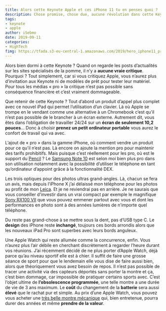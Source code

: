 ```yaml
---
title: Alors cette Keynote Apple et ces iPhone 11 tu en penses quoi ?
description: Chose promise, chose due, aucune révolution dans cette Keynote et l’avance d’Apple dans la téléphonie a fondu comme peau de chagrin. 
tags: 
- keynote
- apple
author: iSebmo
date: 2019-09-11
categories: 
- HighTech
fimg: https://tfada.s3-eu-central-1.amazonaws.com/2019/hero_iphone11_pro__je9i781j99u2_medium_2x.jpeg
---
```


Alors bien dormi à cette Keynote ? Quand on regarde les posts d’actualités sur les sites spécialisés de la pomme, il n’y a **aucune vraie critique**. Pourquoi ? Tout simplement, car si vous critiquez Apple, vous n’aurez plus d’invitation aux Keynote ni de modèles de prêt pour tester leur matériel. Pour tous les médias « pro » la critique n’est pas possible sans conséquence financière et c’est vraiment dommageable. 

Que retenir de cette Keynote ? Tout d’abord un produit d’appel plus complet avec ce nouvel iPad qui permet l’utilisation d’un clavier. Là où Apple se trompe en le vendant comme une alternative à un Chromebook c’est qu’il n’est pas possible de le brancher à un écran externe. Autrement dit, vous êtes dans l’obligation de travailler 24/24 sur un **écran de seulement 10,2 pouces**… Donc à choisir **prenez un petit ordinateur portable** vous aurez le confort de travail qui va avec. 

L’ajout de « pro » dans la gamme iPhone, où comment vendre un produit pour ce qu’il n’est pas. Là encore on ajoute la mention pro pour maintenir des tarifs prohibitifs. Mais puisque c’est réellement pour les pro, où est le support du [Pencil](https://www.amazon.fr/APPLE-IPAD-PRO-PENCIL-12HOURS/dp/B016NY7784/?tag=tfadafr04-21) ? Le [Samsung Note 10](https://www.amazon.fr/Samsung-Galaxy-Note-Smartphone-Franc%CC%A7aise/dp/B07VYLNWJT/?tag=tfadafr04-21) est selon moi bien plus pro dans son utilisation notamment avec la possibilité d’utiliser le téléphone en tant qu’ordinateur d’appoint grâce à la fonctionnalité DEX.

Les trois optiques pour des photos ultras grand-angles. Là, chacun se fera un avis, mais depuis l’iPhone X j’ai délaissé mon téléphone pour les photos au profit de mon [Leica](https://www.amazon.fr/Leica-Appareils-Photo-Nume%CC%81riques-Optique/dp/B00ZTIHIJY/?tag=tfadafr04-21). Et je ne reviendrai pas en arrière. Je ne saurais que vous conseiller d’investir dans un vrai compact par exemple le magnifique [Sony RX100 VII](https://www.amazon.fr/Sony-DSC-RX100M7-Appareil-nume%CC%81rique-ultra-rapide/dp/B07VLJ5JDV/?tag=tfadafr04-21) que vous pouvez emmener partout avec vous et dont les performances en photo sont à des années lumières de n’importe quel téléphone. 

Du reste pas grand-chose à se mettre sous la dent, pas d’USB type C. Le **design** des iPhone reste **inchangé**, toujours ces bords arrondis alors que les nouveaux iPad Pro sont superbes avec leurs bords anguleux. 

Une Apple Watch qui reste allumée comme la concurrence, enfin. Vous n’aurez plus l’air débile en cherchant discrètement à regarder l’heure durant vos réunions. 
J’ai récemment décidé de ne plus porter d’Apple Watch, déjà parce qu’au niveau sportif elle est à chier. Il suffit de faire une grosse séance de sport pour que le lendemain elle vous dise de faire aussi bien, alors que théoriquement vous avez besoin de repos.
Il n’est pas possible de tracer une activité via des capteurs déportés sans porter la montre et ça, c’est bien dommage, car impossible de pratiquer certains sports avec. 
C’est l’objet ultime de **l’obsolescence programmée**, une telle montre a une durée de vie de 3 ans maximum. Le **coût** du changement de la **batterie** sera aussi **élevé** que le rachat pur et simple. Au prix d’une Apple Watch, vous pouvez vous acheter une [très belle montre mécanique](https://www.amazon.fr/dp/B0066GKTM6/?tag=tfadafr04-21) qui, bien entretenue, pourra durer des années et même **prendre de la valeur**.